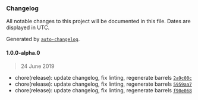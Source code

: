### Changelog

All notable changes to this project will be documented in this file. Dates are displayed in UTC.

Generated by [`auto-changelog`](https://github.com/CookPete/auto-changelog).

#### 1.0.0-alpha.0

> 24 June 2019

- chore(release): update changelog, fix linting, regenerate barrels [`2a9c00c`](https://github.com/nosachamos/formalize/commit/2a9c00c310e7ba57b2b029e3274e7da0301a606e)
- chore(release): update changelog, fix linting, regenerate barrels [`5959aa7`](https://github.com/nosachamos/formalize/commit/5959aa741f03856e75540a835f3e0b342d89853d)
- chore(release): update changelog, fix linting, regenerate barrels [`f90e068`](https://github.com/nosachamos/formalize/commit/f90e06889417a0341a9a5cd358553aae24433a97)
